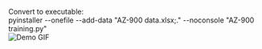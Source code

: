 Convert to executable:<br>
pyinstaller --onefile --add-data "AZ-900 data.xlsx;." --noconsole "AZ-900 training.py"<br>
![Demo GIF](https://github.com/groenethee38/exam-prep-AZ900/blob/main/demo.gif?raw=true)
